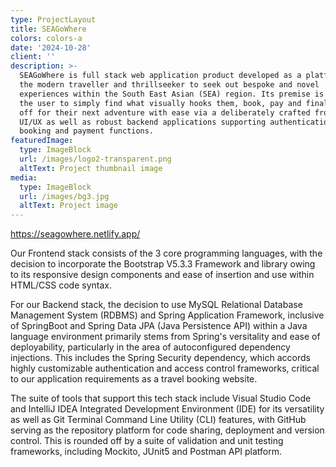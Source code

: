 ```yaml
---
type: ProjectLayout
title: SEAGoWhere
colors: colors-a
date: '2024-10-28'
client: ''
description: >-
  SEAGoWhere is full stack web application product developed as a platform for
  the modern traveller and thrillseeker to seek out bespoke and novel
  experiences within the South East Asian (SEA) region. Its premise is to enable
  the user to simply find what visually hooks them, book, pay and finally set
  off for their next adventure with ease via a deliberately crafted frontend
  UI/UX as well as robust backend applications supporting authentication,
  booking and payment functions.
featuredImage:
  type: ImageBlock
  url: /images/logo2-transparent.png
  altText: Project thumbnail image
media:
  type: ImageBlock
  url: /images/bg3.jpg
  altText: Project image
---
```

<https://seagowhere.netlify.app/>

Our Frontend stack consists of the 3 core programming languages, with the decision to incorporate the Bootstrap V5.3.3 Framework and library owing to its responsive design components and ease of insertion and use within HTML/CSS code syntax.

For our Backend stack, the decision to use MySQL Relational Database Management System (RDBMS) and Spring Application Framework, inclusive of SpringBoot and Spring Data JPA (Java Persistence API) within a Java language environment primarily stems from Spring's versitality and ease of deployability, particularly in the area of autoconfigured dependency injections. This includes the Spring Security dependency, which accords highly customizable authentication and access control frameworks, critical to our application requirements as a travel booking website.

The suite of tools that support this tech stack include Visual Studio Code and IntelliJ IDEA Integrated Development Environment (IDE) for its versatility as well as Git Terminal Command Line Utility (CLI) features, with GitHub serving as the repository platform for code sharing, deployment and version control. This is rounded off by a suite of validation and unit testing frameworks, including Mockito, JUnit5 and Postman API platform.

